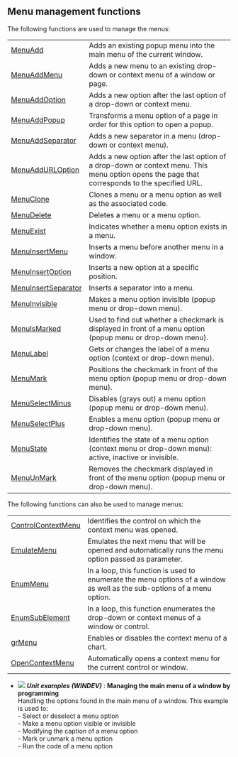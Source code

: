 


## Menu management functions
			



<a name="NOTE1"></a>
<a name="NOTE1_1"></a>
The following functions are used to manage the menus: 



|   |   |
| --- | --- |
| [MenuAdd](../WDLang1/3038048.md) | Adds an existing popup menu into the main menu of the current window. |
| [MenuAddMenu](../WDLang1/1000017266.md) | Adds a new menu to an existing drop-down or context menu of a window or page. |
| [MenuAddOption](../WDLang1/1000017262.md) | Adds a new option after the last option of a drop-down or context menu. |
| [MenuAddPopup](../WDLang1/1000020583.md) | Transforms a menu option of a page in order for this option to open a popup. |
| [MenuAddSeparator](../WDLang1/1000017270.md) | Adds a new separator in a menu (drop-down or context menu). |
| [MenuAddURLOption](../WDLang1/1000018529.md) | Adds a new option after the last option of a drop-down or context menu. This menu option opens the page that corresponds to the specified URL. |
| [MenuClone](../WDLang1/1000017257.md) | Clones a menu or a menu option as well as the associated code. |
| [MenuDelete](../WDLang1/3038058.md) | Deletes a menu or a menu option. |
| [MenuExist](../WDLang1/1000019365.md) | Indicates whether a menu option exists in a menu. |
| [MenuInsertMenu](../WDLang1/1000017267.md) | Inserts a menu before another menu in a window. |
| [MenuInsertOption](../WDLang1/1000017265.md) | Inserts a new option at a specific position. |
| [MenuInsertSeparator](../WDLang1/1000017271.md) | Inserts a separator into a menu. |
| [MenuInvisible](../WDLang1/3038022.md) | Makes a menu option invisible (popup menu or drop-down menu). |
| [MenuIsMarked](../WDLang1/3038008.md) | Used to find out whether a checkmark is displayed in front of a menu option (popup menu or drop-down menu). |
| [MenuLabel](../WDLang1/3038009.md) | Gets or changes the label of a menu option (context or drop-down menu). |
| [MenuMark](../WDLang1/3038007.md) | Positions the checkmark in front of the menu option (popup menu or drop-down menu). |
| [MenuSelectMinus](../WDLang1/3038010.md) | Disables (grays out) a menu option (popup menu or drop-down menu). |
| [MenuSelectPlus](../WDLang1/3038005.md) | Enables a menu option (popup menu or drop-down menu). |
| [MenuState](../WDLang1/3038003.md) | Identifies the state of a menu option (context menu or drop-down menu): active, inactive or invisible. |
| [MenuUnMark](../WDLang1/3038002.md) | Removes the checkmark displayed in front of the menu option (popup menu or drop-down menu). |



The following functions can also be used to manage menus: 


|   |   |
| --- | --- |
| [ControlContextMenu](../WDLang1/3025012.md) | Identifies the control on which the context menu was opened. |
| [EmulateMenu](../WDLang1/1000009010.md) | Emulates the next menu that will be opened and automatically runs the menu option passed as parameter. |
| [EnumMenu](../WDLang1/3038039.md) | In a loop, this function is used to enumerate the menu options of a window as well as the sub-options of a menu option. |
| [EnumSubElement](../WDLang1/3064002.md) | In a loop, this function enumerates the drop-down or context menus of a window or control. |
| [grMenu](../WDLang3/3042035.md) | Enables or disables the context menu of a chart. |
| [OpenContextMenu](../WDLang1/3025029.md) | Automatically opens a context menu for the current control or window. |




- ![](https://doc.pcsoft.fr/en-US/images/image.awp?langid=3&name=Managingthemainmenuofawindowbyprogramming.gif) ***Unit examples (WINDEV)*** : **Managing the main menu of a window by programming** <br>Handling the options found in the main menu of a window. This example is used to:<br>- Select or deselect a menu option<br>- Make a menu option visible or invisible<br>- Modifying the caption of a menu option<br>- Mark or unmark a menu option<br>- Run the code of a menu option


